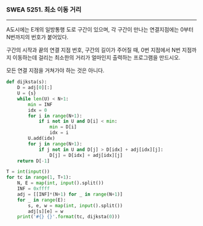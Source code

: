 ### SWEA 5251. 최소 이동 거리

---

A도시에는 E개의 일방통행 도로 구간이 있으며, 각 구간이 만나는 연결지점에는 0부터 N번까지의 번호가 붙어있다.

구간의 시작과 끝의 연결 지점 번호, 구간의 길이가 주어질 때, 0번 지점에서 N번 지점까지 이동하는데 걸리는 최소한의 거리가 얼마인지 출력하는 프로그램을 만드시오.

모든 연결 지점을 거쳐가야 하는 것은 아니다.

```python
def dijksta(s):
    D = adj[0][:]
    U = {s}
    while len(U) < N+1:
        min = INF
        idx = 0
        for i in range(N+1):
            if i not in U and D[i] < min:
                min = D[i]
                idx = i
        U.add(idx)
        for j in range(N+1):
            if j not in U and D[j] > D[idx] + adj[idx][j]:
                D[j] = D[idx] + adj[idx][j]
    return D[-1]

T = int(input())
for tc in range(1, T+1):
    N, E = map(int, input().split())
    INF = 0xffff
    adj = [[INF]*(N+1) for _ in range(N+1)]
    for _ in range(E):
        s, e, w = map(int, input().split())
        adj[s][e] = w
    print('#{} {}'.format(tc, dijksta(0)))
```

